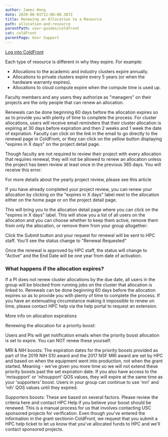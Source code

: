 ```yaml
---
author: James Hong
date: 2020-06-01T12:00:00.387Z
title: Renewing an Allocation to a Resource
path: allocation-and-resource
parentPath: user-guides/coldfront
cat: coldFront
parentPage: User Support
---
```


[Log into ColdFront](https://hpcaccount.usc.edu/)


Each type of resource is different in why they expire.  For example:
* Allocations to the academic and industry clusters expire annually.  
* Allocations to private clusters expire every 5 years (or when the hardware warranty expires). 
* Allocations to cloud compute expire when the compute time is used up.  


Faculty members and any users they authorize as "managers" on their projects are the only people that can renew an allocation.  


Renewals can be done beginning 60 days before the allocation expires so as to provide you with plenty of time to complete the process.  For cluster allocations, users will receive email reminders that their cluster allocation is expiring at 30 days before expiration and then 2 weeks and 1 week the date of expiration.  Faculty can click on the link in the email to go directly to the renewal page in ColdFront, or they can click on the yellow button displaying "expires in X days" on the project detail page.  


Though faculty are not required to review their project with every allocation that requires renewal, they will not be allowed to renew an allocation unless the project has been review at least once in the previous 365 days.  You will receive this error:


For more details about the yearly project review, please see this article


If you have already completed your project review, you can renew your allocation by clicking on the "expires in X days" label next to the allocation either on the home page or on the project detail page.


This will bring you to the allocation detail page where you can click on the "expires in X days" label.  This will show you a list of all users on the allocation and you can choose whether to keep them active, remove them from only the allocation, or remove them from your group altogether:


Click the Submit button and your request for renewal will be sent to HPC staff.  You'll see the status change to "Renewal Requested"


Once the renewal is approved by HPC staff, the status will change to "Active" and the End Date will be one year from date of activation.


### What happens if the allocation expires?

If a PI does not renew cluster allocations by the due date, all users in the group will be blocked from running jobs on the cluster that allocation is linked to.  Renewals can be done beginning 60 days before the allocation expires so as to provide you with plenty of time to complete the process.  If you have an extenuating circumstance making it impossible to renew on time, please contact HPC help via the help portal to request an extension.


More info on allocation expirations







Renewing the allocation for a priority boost:



Users and PIs will get notification emails when the priority boost allocation is set to expire.  You can NOT renew these yourself.  



MRI & NIH boosts:  The expiration dates for the priority boosts provided as part of the 2019 NIH S10 award and the 2017 NSF MRI award are set by HPC and based on when the equipment went into production, not when the grant started.  Meaning - we've given you more time so we will not extend these priority boosts past the set expiration date.  If you also have access to the 'mrisupport' or 'nihsupport' QOS values, they will expire at the same time as your 'supporters' boost.  Users in your group can continue to use 'mri' and 'nih' QOS values until they expired.



Supporters boosts:  These are based on several factors.  Please review the criteria here and contact HPC Help if you believe your boost should be renewed.  This is a manual process for us that involves contacting USC sponsored projects for verification.  Even though you've entered the information in the grant sectionin ColdFront, we request that you submit a HPC help ticket to let us know that you've allocated funds to HPC and we'll contact sponsored projects.
